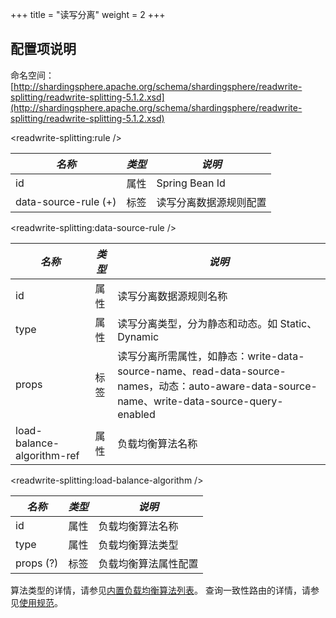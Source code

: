 +++
title = "读写分离"
weight = 2
+++

## 配置项说明

命名空间：[http://shardingsphere.apache.org/schema/shardingsphere/readwrite-splitting/readwrite-splitting-5.1.2.xsd](http://shardingsphere.apache.org/schema/shardingsphere/readwrite-splitting/readwrite-splitting-5.1.2.xsd)

\<readwrite-splitting:rule />

| *名称*                | *类型* | *说明*           |
| -------------------- | ------ | --------------- |
| id                   | 属性   | Spring Bean Id   |
| data-source-rule (+) | 标签   | 读写分离数据源规则配置 |

\<readwrite-splitting:data-source-rule />

| *名称*                     | *类型* | *说明*                                        |
| -------------------------- | ----- | -------------------------------------------- |
| id                         | 属性  | 读写分离数据源规则名称                           |
| type                       | 属性  | 读写分离类型，分为静态和动态。如 Static、Dynamic  |
| props                      | 标签  | 读写分离所需属性，如静态：write-data-source-name、read-data-source-names，动态：auto-aware-data-source-name、write-data-source-query-enabled  |
| load-balance-algorithm-ref | 属性  | 负载均衡算法名称                               |


\<readwrite-splitting:load-balance-algorithm />

| *名称*     | *类型* | *说明*           |
| --------- | ----- | ---------------- |
| id        | 属性  | 负载均衡算法名称    |
| type      | 属性  | 负载均衡算法类型    |
| props (?) | 标签  | 负载均衡算法属性配置 |

算法类型的详情，请参见[内置负载均衡算法列表](/cn/user-manual/shardingsphere-jdbc/builtin-algorithm/load-balance)。
查询一致性路由的详情，请参见[使用规范](/cn/features/readwrite-splitting/use-norms)。
